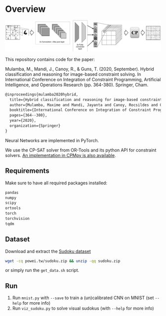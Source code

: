 # Overview

![](img/hybrid_arch1.jpg)

This repository contains code for the paper:

Mulamba, M., Mandi, J., Canoy, R., & Guns, T. (2020, September). Hybrid classification and reasoning for image-based constraint solving. In International Conference on Integration of Constraint Programming, Artificial Intelligence, and Operations Research (pp. 364-380). Springer, Cham.

```latex
@inproceedings{mulamba2020hybrid,
  title={Hybrid classification and reasoning for image-based constraint solving},
  author={Mulamba, Maxime and Mandi, Jayanta and Canoy, Rocsildes and Guns, Tias},
  booktitle={International Conference on Integration of Constraint Programming, Artificial Intelligence, and Operations Research},
  pages={364--380},
  year={2020},
  organization={Springer}
}
```

Neural Networks are implemented in PyTorch.

We use the CP-SAT solver from OR-Tools and its python API for constraint solvers. [An implementation in CPMpy is also available](https://github.com/CPMpy/cpmpy/blob/master/examples/advanced/visual_sudoku.ipynb).


## Requirements

Make sure to have all required packages installed:

```bash
pandas
numpy
scipy
ortools
torch
torchvision
tqdm
```

## Dataset

Download and extract  the [Sudoku dataset](https://powei.tw/sudoku.zip)

```bash
wget -cq powei.tw/sudoku.zip && unzip -qq sudoku.zip 
```

or simply run the `get_data.sh` script.

## Run

1. Run `mnist.py` with `--save` to train a (un)calibrated CNN on MNIST (set `--help` for more info)
2. Run `viz_sudoku.py` to solve visual sudokus (with `--help` for more info)